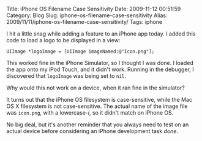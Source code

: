 Title: iPhone OS Filename Case Sensitivity
Date: 2009-11-12 00:51:59
Category: Blog
Slug: iphone-os-filename-case-sensitivity
Alias: 2009/11/11/iphone-os-filename-case-sensitivity/
Tags: iphone


I hit a little snag while adding a feature to an iPhone app today. I added this code to load a logo to be displayed in a view:

    UIImage *logoImage = [UIImage imageNamed:@"Icon.png"];

This worked fine in the iPhone Simulator, so I thought I was done. I loaded the app onto my iPod Touch, and it didn't work. Running in the debugger, I discovered that `logoImage` was being set to `nil`.

Why would this not work on a device, when it ran fine in the simulator?

It turns out that the iPhone OS filesystem is case-sensitive, while the Mac OS X filesystem is not case-sensitive. The actual name of the image file was `icon.png`, with a lowercase-_i_, so it didn't match on iPhone OS.

No big deal, but it's another reminder that you always need to test on an actual device before considering an iPhone development task _done_.

